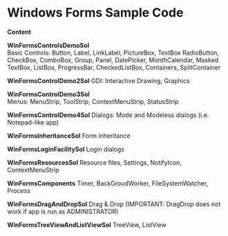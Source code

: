 # Windows Forms Sample Code

**Content**  

**WinFormsControlsDemoSol**  
Basic Controls: Button, Label, LinkLabel, PictureBox, TextBox RadioButton, CheckBox, ComboBox, Group, Panel, DatePicker, MonthCalendar, Masked TextBox, ListBox, ProgressBar, CheckedListBox, Containers, SplitContainer  
  
**WinFormsControlDemo2Sol**
GDI: Interactive Drawing, Graphics  
  
**WinFormsControlDemo3Sol**  
Menus: MenuStrip, ToolStrip, ContextMenuStrip, StatusStrip  
  
**WinFormsControlDemo4Sol**
Dialogs: Mode and Modeless dialogs (i.e. Notepad-like app)  
  
**WinFormsInheritanceSol**
Form inheritance  
  
**WinFormsLoginFacilitySol**
Login dialogs  
  
**WinFormsResourcesSol**
Resource files, Settings, NotifyIcon, ContextMenuStrip
  
**WinFormsComponents**
Timer, BackGroudWorker, FileSystemWatcher, Process  
  
**WinFormsDragAndDropSol**
Drag & Drop (IMPORTANT: DragDrop does not work if app is run as ADMINISTRATOR)
  
**WinFormsTreeViewAndListViewSol**
TreeView, ListView
